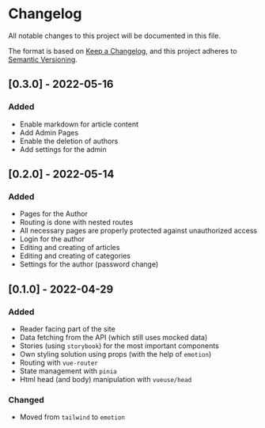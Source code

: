 # Changelog

All notable changes to this project will be documented in this file.

The format is based on [Keep a Changelog](https://keepachangelog.com/en/1.0.0/),
and this project adheres to [Semantic Versioning](https://semver.org/spec/v2.0.0.html).

## [0.3.0] - 2022-05-16

### Added

- Enable markdown for article content
- Add Admin Pages
- Enable the deletion of authors
- Add settings for the admin

## [0.2.0] - 2022-05-14

### Added

- Pages for the Author
- Routing is done with nested routes
- All necessary pages are properly protected against unauthorized access
- Login for the author
- Editing and creating of articles
- Editing and creating of categories
- Settings for the author (password change)


## [0.1.0] - 2022-04-29

### Added

- Reader facing part of the site
- Data fetching from the API (which still uses mocked data)
- Stories (using `storybook`) for the most important components
- Own styling solution using props (with the help of `emotion`)
- Routing with `vue-router`
- State management with `pinia`
- Html head (and body) manipulation with `vueuse/head`

### Changed

- Moved from `tailwind` to `emotion`
